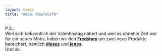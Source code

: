 ```yaml
---
layout: comic
title: "#866: Maulwürfe"
---
```

 

P.S.:<br />
Weil sich bekanntlich der Valentinstag nähert und weil es ohnehin Zeit war für ein neues Motiv, haben wir den <a href="http://www.spreadshirt.net/shop.php?sid=125913"><strong>Fredshop</strong></a> um zwei neue Produkte bereichert, nämlich <a href="http://125913.spreadshirt.net/de/DE/Shop/Article/Index/article/Fred-liebt-dich-6178670"><strong>dieses</strong></a> und <a href="http://125913.spreadshirt.net/de/DE/Shop/Article/Index/article/Fred-liebt-dich-6178671"><strong>jenes</strong></a>.<br />
Und so.
